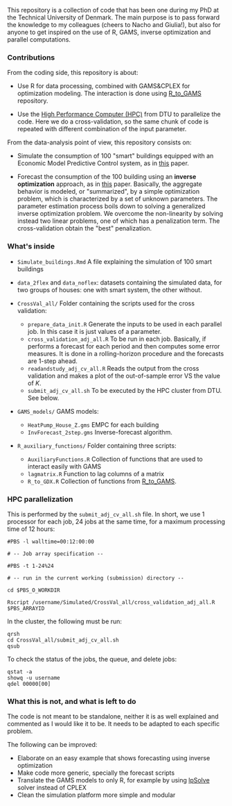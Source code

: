 This repository is a collection of code that has been one during my PhD at the Technical University of Denmark. The main purpose is to pass forward the knowledge to my colleagues (cheers to Nacho and Giulia!), but also for anyone to get inspired on the use of R, GAMS, inverse optimization and parallel computations.


### Contributions
From the coding side, this repository is about:

- Use R for data processing, combined with GAMS&CPLEX for optimization modeling. The interaction is done using [R_to_GAMS](https://github.com/jsga/R_to_GAMS) repository.

- Use the [High Performance Computer (HPC)](http://www.hpc.dtu.dk/) from DTU to parallelize the code. Here we do a cross-validation, so the same chunk of code is repeated with different combination of the input parameter.

From the data-analysis point of view, this repository consists on:

- Simulate the consumption of 100 "smart" buildings equipped with an Economic Model Predictive Control system, as in [this](http://www.rasmus.halvgaard.dk/papers/DTUMPC-2012-ISGT-Halvgaard.pdf) paper.

- Forecast the consumption of the 100 building using an **inverse optimization** approach, as in [this](http://arxiv.org/abs/1607.07209) paper. Basically, the aggregate behavior is modeled, or "summarized", by a simple optimization problem, which is characterized by a set of unknown parameters. The parameter estimation process boils down to solving a generalized inverse optimization problem. We overcome the non-linearity by solving instead two linear problems, one of which has a penalization term. The cross-validation obtain the "best" penalization.


### What's inside

- `Simulate_buildings.Rmd` A file explaining the simulation of 100 smart buildings

- `data_2flex` and `data_noflex`: datasets containing the simulated data, for two groups of houses: one with smart system, the other without.

- `CrossVal_all/` Folder containing the scripts used for the cross validation:
	- `prepare_data_init.R` Generate the inputs to be used in each parallel job. In this case it is just values of a parameter.
	- `cross_validation_adj_all.R` To be run in each job. Basically, if performs a forecast for each period and then computes some error measures. It is done in a rolling-horizon procedure and the forecasts are 1-step ahead.
	- `readandstudy_adj_cv_all.R` Reads the output from the cross validation and makes a plot of the out-of-sample error VS the value of _K_.
	- `submit_adj_cv_all.sh` To be executed by the HPC cluster from DTU. See below.

- `GAMS_models/` GAMS models:
	- `HeatPump_House_Z.gms` EMPC for each building
	- `InvForecast_2step.gms` Inverse-forecast algorithm.

- `R_auxiliary_functions/` Folder containing three scripts:
	- `AuxiliaryFunctions.R` Collection of functions that are used to interact easily with GAMS
	- `lagmatrix.R` Function to lag columns of a matrix
	- `R_to_GDX.R` Collection of functions from [R_to_GAMS](https://github.com/jsga/R_to_GAMS).


### HPC parallelization

This is performed by the `submit_adj_cv_all.sh` file. In short, we use 1 processor for each job, 24 jobs at the same time, for a maximum processing time of 12 hours:

```
#PBS -l walltime=00:12:00:00

# -- Job array specification --

#PBS -t 1-24%24

# -- run in the current working (submission) directory --

cd $PBS_O_WORKDIR

Rscript /username/Simulated/CrossVal_all/cross_validation_adj_all.R $PBS_ARRAYID

```

In the cluster, the following must be run:

```
qrsh
cd CrossVal_all/submit_adj_cv_all.sh
qsub 
```
To check the status of the jobs, the queue, and delete jobs:

```
qstat -a
showq -u username
qdel 00000[00]

```


### What this is not, and what is left to do

The code is not meant to be standalone, neither it is as well explained and commented as I would like it to be. It needs to be adapted to each specific problem.

The following can be improved:
- Elaborate on an easy example that shows forecasting using inverse optimization
- Make code more generic, specially the forecast scripts
- Translate the GAMS models to only R, for example by using [lpSolve](http://lpsolve.r-forge.r-project.org/) solver instead of CPLEX
- Clean the simulation platform more simple and modular